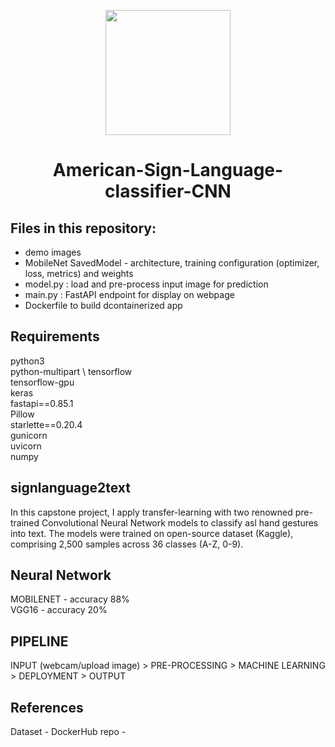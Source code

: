 <p align = "center" draggable=”false” ><img src="https://user-images.githubusercontent.com/37101144/161836199-fdb0219d-0361-4988-bf26-48b0fad160a3.png" 
     width="200px"
     height="auto"/>
</p>

# <h1 align="center" id="heading">American-Sign-Language-classifier-CNN</h1>


## Files in this repository:

- demo images
- MobileNet SavedModel - architecture, training configuration (optimizer, loss, metrics) and weights 
- model.py : load and pre-process input image for prediction 
- main.py : FastAPI endpoint for display on webpage
- Dockerfile to build dcontainerized app


## Requirements
python3 \
python-multipart \ 
tensorflow \
tensorflow-gpu \
keras \
fastapi==0.85.1 \
Pillow \
starlette==0.20.4 \
gunicorn \
uvicorn \
numpy


## signlanguage2text 
In this capstone project, I apply transfer-learning with two renowned pre-trained Convolutional Neural Network models
to classify asl hand gestures into text. The models were trained on open-source dataset (Kaggle), comprising 
2,500 samples across 36 classes (A-Z, 0-9). 


##  Neural Network
MOBILENET - accuracy 88% \
VGG16 - accuracy 20%


## PIPELINE 
INPUT (webcam/upload image) > PRE-PROCESSING > MACHINE LEARNING > DEPLOYMENT > OUTPUT 


## References 
Dataset -
DockerHub repo - 
